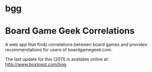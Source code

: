 # bgg
Board Game Geek Correlations
===

A web app that finds correlations between board games and provides recommendations for users
of boardgamegeek.com. 

The last update for this (2011) is available online at: 
<http://www.boxtoast.com/bgg>